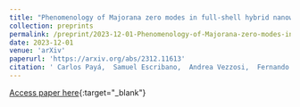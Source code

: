 ```yaml
---
title: "Phenomenology of Majorana zero modes in full-shell hybrid nanowires"
collection: preprints
permalink: /preprint/2023-12-01-Phenomenology-of-Majorana-zero-modes-in-full-shell-hybrid-nanowires
date: 2023-12-01
venue: 'arXiv'
paperurl: 'https://arxiv.org/abs/2312.11613'
citation: ' Carlos Payá,  Samuel Escribano,  Andrea Vezzosi,  Fernando Peñaranda,  Ramón Aguado,  Pablo San-Jose,  Elsa Prada, &quot;Phenomenology of Majorana zero modes in full-shell hybrid nanowires.&quot; arXiv, 2023.'
---
```

[Access paper here](https://arxiv.org/abs/2312.11613){:target="_blank"}
